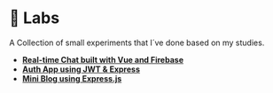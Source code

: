 # 🧪 Labs

A Collection of small experiments that I´ve done based on my studies.

- [**Real-time Chat built with Vue and Firebase**](https://github.com/ryuuto829/labs/tree/master/real-time-chat-vue-firebase)
- [**Auth App using JWT & Express**](https://github.com/ryuuto829/labs/tree/master/express-auth-app)
- [**Mini Blog using Express.js**](https://github.com/ryuuto829/labs/tree/master/node-mini-blog)
